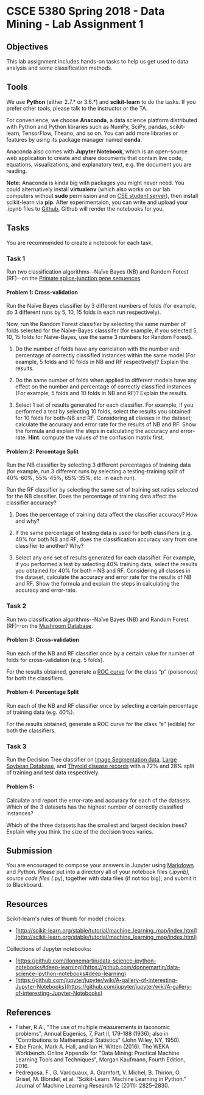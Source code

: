 
# CSCE 5380 Spring 2018 - Data Mining - Lab Assignment 1


## Objectives

This lab assignment includes hands-on tasks to help us get used to data analysis and some classification methods.


## Tools

We use **Python** (either 2.7.* or 3.6.*) and **scikit-learn** to do the tasks. If you prefer other tools, please talk to the instructor or the TA.

For convenience, we choose **Anaconda**, a data science platform distributed with Python and Python libraries such as NumPy, SciPy, pandas, scikit-learn, TensorFlow, Theano, and so on. You can add more libraries or features by using its package manager named **conda**.

Anaconda also comes with **Jupyter Notebook**, which is an open-source web application to create and share documents that contain live code, equations, visualizations, and explanatory text, e.g. the document you are reading.

**Note:** Anaconda is kinda big with packages you might never need. You could alternatively install **virtualenv** (which also works on our lab computers without **sudo** permission and on [CSE student server](http://esupport.cse.unt.edu/index.php?news=1)), then install scikit-learn via **pip**. After experimentaion, you can write and upload your .ipynb files to [Github](https://github.com/blog/1995-github-jupyter-notebooks-3), Github will render the notebooks for you.



## Tasks
You are recommended to create a notebook for each task.

### Task 1

Run two classification algorithms--Naïve Bayes (NB) and Random Forest (RF)--on the [Primate splice-junction gene sequences](data/splice.arff).

#### Problem 1: Cross-validation

Run the Naïve Bayes classifier by 3 different numbers of folds (for example, do 3 different runs by 5, 10, 15 folds in each run respectively).

Now, run the Random Forest classifier by selecting the same number of folds selected for the Naïve-Bayes classsifer (for example, if you selected 5, 10, 15 folds for Naïve-Bayes, use the same 3 numbers for Random Forest).

1.  Do the number of folds have any correlation with the number and percentage of correctly classified instances within the same model (For example, 5 folds and 10 folds in NB and RF respectively)? Explain the results.

2.  Do the same number of folds when applied to different models have any effect on the number and percentage of correctly classified instances (For example, 5 folds and 10 folds in NB and RF)? Explain the results.

3.  Select 1 set of results generated for each classifier. For example, if you performed a test by selecting 10 folds, select the results you obtained for 10 folds for both–NB and RF. Considering all classes in the dataset; calculate the accuracy and error rate for the results of NB and RF. Show the formula and explain the steps in calculating the accuracy and error-rate. **Hint**: compute the values of the confusion matrix first.

#### Problem 2: Percentage Split

Run the NB classifier by selecting 3 different percentages of training data (for example, run 3 different runs by selecting a testing-training split of 40%-60%, 55%-45%, 65%-35%, etc. in each run).

Run the RF classifier by selecting the same set of training set ratios selected for the NB classifier. Does the percentage of training data affect the classifier accuracy?

1.  Does the percentage of training data affect the classifier accuracy? How and why?

2.  If the same percentage of testing data is used for both classifiers (e.g. 40% for both NB and RF, does the classification accuracy vary from one classifier to another? Why?

3.  Select any one set of results generated for each classifier. For example, if you performed a test by selecting 40% training data, select the results you obtained for 40% for both – NB and RF. Considering all classes in the dataset, calculate the accuracy and error rate for the results of NB and RF. Show the formula and explain the steps in calculating the accuracy and error-rate.

### Task 2

Run two classification algorithms--Naïve Bayes (NB) and Random Forest (RF)--on the [Mushroom Database](data/mushroom.arff).

#### Problem 3: Cross-validation

Run each of the NB and RF classifier once by a certain value for number of folds for cross-validation (e.g. 5 folds).

For the results obtained, generate a [ROC curve](http://scikit-learn.org/stable/auto_examples/model_selection/plot_roc.html) for the class “p” (poisonous) for both the classifiers.

#### Problem 4: Percentage Split

Run each of the NB and RF classifier once by selecting a certain percentage of training data (e.g. 40%).

For the results obtained, generate a ROC curve for the class “e” (edible) for both the classifiers.

### Task 3

Run the Decision Tree classifier on [Image Segmentation data](data/segment.arff), [Large Soybean Database](data/soybean.arff), and [Thyroid disease records](data/sick.arff) with a 72% and 28% split of training and test data respectively.

#### Problem 5:

Calculate and report the error-rate and accuracy for each of the datasets. Which of the 3 datasets has the highest number of correctly classified instances?

Which of the three datasets has the smallest and largest decision trees? Explain why you think the size of the decision trees varies.



## Submission

You are encouraged to compose your answers in Jupyter using [Markdown](https://guides.github.com/pdfs/markdown-cheatsheet-online.pdf) and Python. Please put into a directory all of your notebook files (*.ipynb), source code files (*.py), together with data files (if not too big); and submit it to Blackboard.



## Resources

Scikit-learn's rules of thumb for model choices:

*   [http://scikit-learn.org/stable/tutorial/machine_learning_map/index.html](http://scikit-learn.org/stable/tutorial/machine_learning_map/index.html)

Collections of Jupyter notebooks:

*   [https://github.com/donnemartin/data-science-ipython-notebooks#deep-learning](https://github.com/donnemartin/data-science-ipython-notebooks#deep-learning)
*   [https://github.com/jupyter/jupyter/wiki/A-gallery-of-interesting-Jupyter-Notebooks](https://github.com/jupyter/jupyter/wiki/A-gallery-of-interesting-Jupyter-Notebooks)



## References

*   Fisher, R.A., "The use of multiple measurements in taxonomic problems", Annual Eugenics, 7, Part II, 179-188 (1936); also in "Contributions to Mathematical Statistics" (John Wiley, NY, 1950).
*   Eibe Frank, Mark A. Hall, and Ian H. Witten (2016). The WEKA Workbench. Online Appendix for "Data Mining: Practical Machine Learning Tools and Techniques", Morgan Kaufmann, Fourth Edition, 2016.
*   Pedregosa, F., G. Varoquaux, A. Gramfort, V. Michel, B. Thirion, O. Grisel, M. Blondel, et al. “Scikit-Learn: Machine Learning in Python.” Journal of Machine Learning Research 12 (2011): 2825–2830.
